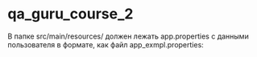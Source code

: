 # qa_guru_course_2

В папке src/main/resources/ должен лежать app.properties с данными пользователя в формате, как файл app_exmpl.properties:
